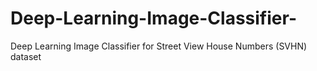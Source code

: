 # Deep-Learning-Image-Classifier-
Deep Learning Image Classifier for Street View House Numbers (SVHN) dataset
